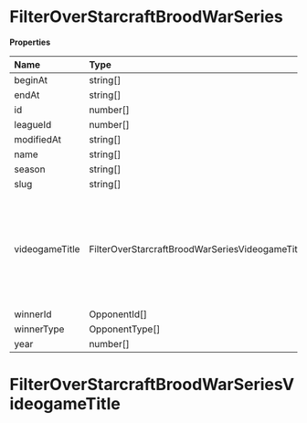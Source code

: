 # FilterOverStarcraftBroodWarSeries

**Properties**

| Name           | Type                                              | Required | Description                                                                                              |
| :------------- | :------------------------------------------------ | :------- | :------------------------------------------------------------------------------------------------------- |
| beginAt        | string[]                                          | ❌       |                                                                                                          |
| endAt          | string[]                                          | ❌       |                                                                                                          |
| id             | number[]                                          | ❌       |                                                                                                          |
| leagueId       | number[]                                          | ❌       |                                                                                                          |
| modifiedAt     | string[]                                          | ❌       |                                                                                                          |
| name           | string[]                                          | ❌       |                                                                                                          |
| season         | string[]                                          | ❌       |                                                                                                          |
| slug           | string[]                                          | ❌       |                                                                                                          |
| videogameTitle | FilterOverStarcraftBroodWarSeriesVideogameTitle[] | ❌       | A videogame title id or slug. <br/>Only for `/csgo/*`, `/codmw/*`, `/fifa/*` and `/ow/*` endpoints <br/> |
| winnerId       | OpponentId[]                                      | ❌       |                                                                                                          |
| winnerType     | OpponentType[]                                    | ❌       |                                                                                                          |
| year           | number[]                                          | ❌       |                                                                                                          |

# FilterOverStarcraftBroodWarSeriesVideogameTitle

<!-- This file was generated by liblab | https://liblab.com/ -->
